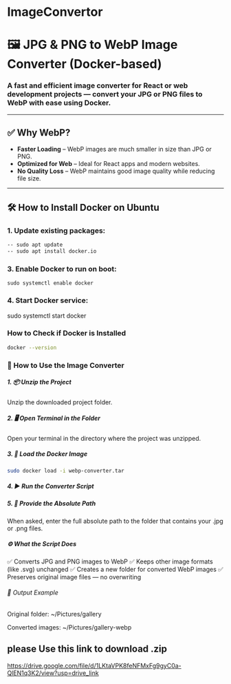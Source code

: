 # ImageConvertor
# 🖼️ JPG & PNG to WebP Image Converter (Docker-based)
### A fast and efficient image converter for React or web development projects — convert your JPG or PNG files to WebP with ease using Docker.
---
## ✅ Why WebP?
- **Faster Loading** – WebP images are much smaller in size than JPG or PNG.
- **Optimized for Web** – Ideal for React apps and modern websites.
- **No Quality Loss** – WebP maintains good image quality while reducing file size.
---
## 🛠️ How to Install Docker on Ubuntu
### 1. Update existing packages:
```bash
-- sudo apt update
-- sudo apt install docker.io
```
### 3. Enable Docker to run on boot:
    sudo systemctl enable docker
### 4. Start Docker service:
  sudo systemctl start docker
 ### How to Check if Docker is Installed
```bash
docker --version
```
### 🚀 How to Use the Image Converter
##### 1. 📦 Unzip the Project
Unzip the downloaded project folder.

##### 2. 🖥️ Open Terminal in the Folder
Open your terminal in the directory where the project was unzipped.
##### 3. 🐳 Load the Docker Image
```bash
sudo docker load -i webp-converter.tar
```
##### 4. ▶️ Run the Converter Script
##### 5. 📂 Provide the Absolute Path
When asked, enter the full absolute path to the folder that contains your .jpg or .png files.
##### ⚙️ What the Script Does
✅ Converts JPG and PNG images to WebP
✅ Keeps other image formats (like .svg) unchanged
✅ Creates a new folder for converted WebP images
✅ Preserves original image files — no overwriting
###### 📁 Output Example
Original folder: ~/Pictures/gallery

Converted images: ~/Pictures/gallery-webp
## please Use this link to download .zip
https://drive.google.com/file/d/1LKtaVPK8feNFMxFg9gyC0a-QlEN1q3K2/view?usp=drive_link

